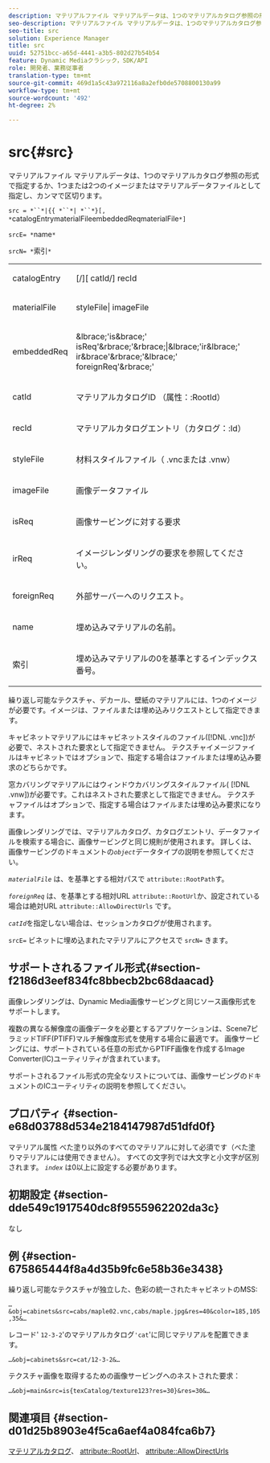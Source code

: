 ```yaml
---
description: マテリアルファイル マテリアルデータは、1つのマテリアルカタログ参照の形式で指定するか、1つまたは2つのイメージまたはマテリアルデータファイルとして指定し、カンマで区切ります。
seo-description: マテリアルファイル マテリアルデータは、1つのマテリアルカタログ参照の形式で指定するか、1つまたは2つのイメージまたはマテリアルデータファイルとして指定し、カンマで区切ります。
seo-title: src
solution: Experience Manager
title: src
uuid: 52751bcc-a65d-4441-a3b5-802d27b54b54
feature: Dynamic Mediaクラシック，SDK/API
role: 開発者、業務従事者
translation-type: tm+mt
source-git-commit: 469d1a5c43a972116a8a2efb0de5708800130a99
workflow-type: tm+mt
source-wordcount: '492'
ht-degree: 2%

---
```



# src{#src}

マテリアルファイル マテリアルデータは、1つのマテリアルカタログ参照の形式で指定するか、1つまたは2つのイメージまたはマテリアルデータファイルとして指定し、カンマで区切ります。

`src = *``*|{{ *``*| *``*}[, *`catalogEntrymaterialFileembeddedReqmaterialFile`*]`

`srcE= *`name`*`

`srcN= *`索引`*`

<table id="simpletable_A64C4F084C0A4DDCA45A921D4BD7AAEA"> 
 <tr class="strow"> 
  <td class="stentry"> <p><span class="varname"> catalogEntry</span> </p></td> 
  <td class="stentry"> <p><span class="codeph">[/][<span class="varname"> catId</span>/]<span class="varname"> recId</span></span> </p></td> 
 </tr> 
 <tr class="strow"> 
  <td class="stentry"> <span class="varname"> materialFile</span> </td> 
  <td class="stentry"> <p><span class="codeph"> <span class="varname"> styleFile</span>|<span class="varname"> imageFile</span></span> </p> </td> 
 </tr> 
 <tr class="strow"> 
  <td class="stentry"> <p><span class="varname"> embeddedReq</span> </p> </td> 
  <td class="stentry"> <p><span class="codeph">&amp;lbrace;'is&amp;brace;'<span class="varname"> isReq</span>'&amp;rbrace;'&amp;rbrace;|&amp;lbrace;'ir&amp;lbrace;'<span class="varname"> ir&amp;brace</span>'&amp;rbrace;'&amp;lbrace;'<span class="varname"> foreignReq</span>'&amp;rbrace;'</span> </p></td> 
 </tr> 
 <tr class="strow"> 
  <td class="stentry"> <p><span class="varname"> catId</span> </p></td> 
  <td class="stentry"> <p>マテリアルカタログID （<span class="codeph">属性：:RootId</span>） </p></td> 
 </tr> 
 <tr class="strow"> 
  <td class="stentry"> <p><span class="varname"> recId</span> </p></td> 
  <td class="stentry"> <p>マテリアルカタログエントリ（<span class="codeph">カタログ：:Id</span>） </p></td> 
 </tr> 
 <tr class="strow"> 
  <td class="stentry"> <p><span class="varname"> styleFile</span> </p></td> 
  <td class="stentry"> <p>材料スタイルファイル（<span class="filepath"> .vnc</span>または<span class="filepath"> .vnw</span>） </p></td> 
 </tr> 
 <tr class="strow"> 
  <td class="stentry"> <p><span class="varname"> imageFile</span> </p></td> 
  <td class="stentry"> <p>画像データファイル </p></td> 
 </tr> 
 <tr class="strow"> 
  <td class="stentry"> <p><span class="varname"> isReq</span> </p></td> 
  <td class="stentry"> <p>画像サービングに対する要求 </p></td> 
 </tr> 
 <tr class="strow"> 
  <td class="stentry"> <p><span class="varname"> irReq</span> </p></td> 
  <td class="stentry"> <p>イメージレンダリングの要求を参照してください。 </p></td> 
 </tr> 
 <tr class="strow"> 
  <td class="stentry"> <p><span class="varname"> foreignReq</span> </p></td> 
  <td class="stentry"> <p>外部サーバーへのリクエスト。 </p></td> 
 </tr> 
 <tr class="strow"> 
  <td class="stentry"> <p><span class="varname"> name</span> </p></td> 
  <td class="stentry"> <p>埋め込みマテリアルの名前。 </p></td> 
 </tr> 
 <tr class="strow"> 
  <td class="stentry"> <p><span class="varname"> 索引</span> </p></td> 
  <td class="stentry"> <p>埋め込みマテリアルの0を基準とするインデックス番号。 </p></td> 
 </tr> 
</table>

繰り返し可能なテクスチャ、デカール、壁紙のマテリアルには、1つのイメージが必要です。イメージは、ファイルまたは埋め込みリクエストとして指定できます。

キャビネットマテリアルにはキャビネットスタイルのファイル([!DNL .vnc])が必要で、ネストされた要求として指定できません。 テクスチャイメージファイルはキャビネットではオプションで、指定する場合はファイルまたは埋め込み要求のどちらかです。

窓カバリングマテリアルにはウィンドウカバリングスタイルファイル( [!DNL .vnw])が必要です。これはネストされた要求として指定できません。 テクスチャファイルはオプションで、指定する場合はファイルまたは埋め込み要求になります。

画像レンダリングでは、マテリアルカタログ、カタログエントリ、データファイルを検索する場合に、画像サービングと同じ規則が使用されます。 詳しくは、画像サービングのドキュメントの&#x200B;*`object`*&#x200B;データタイプの説明を参照してください。

*`materialFile`* は、を基準とする相対パスで `attribute::RootPath`す。

*`foreignReq`* は、を基準とする相対URL `attribute::RootUrl`か、設定されている場合は絶対URL `attribute::AllowDirectUrls` です。

*`catId`*&#x200B;を指定しない場合は、セッションカタログが使用されます。

`srcE=` ビネットに埋め込まれたマテリアルにアクセスで `srcN=` きます。

## サポートされるファイル形式{#section-f2186d3eef834fc8bbecb2bc68daacad}

画像レンダリングは、Dynamic Media画像サービングと同じソース画像形式をサポートします。

複数の異なる解像度の画像データを必要とするアプリケーションは、Scene7ピラミッドTIFF(PTIFF)マルチ解像度形式を使用する場合に最適です。 画像サービングには、サポートされている任意の形式からPTIFF画像を作成するImage Converter(IC)ユーティリティが含まれています。

サポートされるファイル形式の完全なリストについては、画像サービングのドキュメントのICユーティリティの説明を参照してください。

## プロパティ {#section-e68d03788d534e2184147987d51dfd0f}

マテリアル属性 べた塗り以外のすべてのマテリアルに対して必須です（べた塗りマテリアルには使用できません）。 すべての文字列では大文字と小文字が区別されます。 *`index`* は0以上に設定する必要があります。

## 初期設定 {#section-dde549c1917540dc8f9555962202da3c}

なし

## 例 {#section-675865444f8a4d35b9fc6e58b36e3438}

繰り返し可能なテクスチャが独立した、色彩の統一されたキャビネットのMSS:

`…&obj=cabinets&src=cabs/maple02.vnc,cabs/maple.jpg&res=40&color=185,105,35&…`

レコード&#39; `12-3-2`&#39;のマテリアルカタログ`'cat`&#39;に同じマテリアルを配置できます。

`…&obj=cabinets&src=cat/12-3-2&…`

テクスチャ画像を取得するための画像サービングへのネストされた要求：

`…&obj=main&src=is{texCatalog/texture123?res=30}&res=30&…`

## 関連項目 {#section-d01d25b8903e4f5ca6aef4a084fca6b7}

[マテリアルカタログ](../../../../../ir-api/http-protocol/image-rendering-api-ref/c-ir-http-protocol-ref/c-ir-http-protocol-syntax-and-features/c-ir-http-material-catalogs/c-ir-http-material-catalogs.md#concept-772742c1688f420a88a56f5136ad1db2)、 [attribute::RootUrl](../../../../../ir-api/material-cat/image-rendering-api-ref/c-ir-material-catalog/c-ir-attributes-reference/r-ir-rooturl.md#reference-b8d706a573814802bd6794223cc78402)、 [attribute::AllowDirectUrls](../../../../../ir-api/material-cat/image-rendering-api-ref/c-ir-material-catalog/c-ir-attributes-reference/r-ir-allowdirecturls.md#reference-02000c0f3c494292bad8425d06268882)
